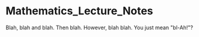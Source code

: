 # Mathematics_Lecture_Notes

Blah, blah and blah. Then blah. However, blah blah. You just mean "bl-Ah!"?
